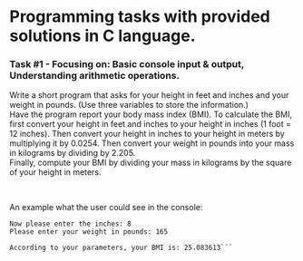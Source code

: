 # Programming tasks with provided solutions in C language.

### Task #1 - Focusing on: Basic console input & output, Understanding arithmetic operations.<br>

Write a short program that asks for your height in feet and inches and your weight in pounds. (Use three variables to store the information.)<br>
Have the program report your body mass index (BMI). To calculate the BMI, first convert your height in feet and inches to your height in inches (1 foot = 12 inches).
Then convert your height in inches to your height in meters by multiplying it by 0.0254. Then convert your weight in pounds into your mass in kilograms by dividing by 2.205.<br>
Finally, compute your BMI by dividing your mass in kilograms by the square of your height in meters.<br>

<br>

An example what the user could see in the console:<br>

```Please enter your height in feet: 5
Now please enter the inches: 8
Please enter your weight in pounds: 165

According to your parameters, your BMI is: 25.083613```
